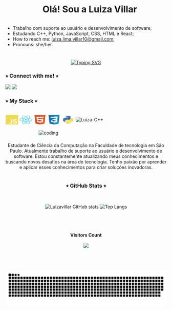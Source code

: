 <div id="user-content-toc">
  <ul align="center">
    <summary><h1 style="display: inline-block">Olá! Sou a Luiza Villar</h1></summary>
</div>

- Trabalho com suporte ao usuário e desenvolvimento de software;
- Estudando C++, Python, JavaScript, CSS, HTML e React;
- How to reach me: luiza.lima.villar10@gmail.com;
- Pronouns: she/her.
  
#

<div align="center">
 <a href="https://git.io/typing-svg"><img src="https://readme-typing-svg.demolab.com?font=Fira+Code&pause=1000&color=A404F8&width=435&lines=%E2%AD%91+%E2%AD%91+%E2%9C%A6+Welcome+to+my+profile!+%E2%9C%A6+%E2%AD%91+%E2%AD%91;%E2%AD%91+%E2%AD%91+%E2%9C%A6+Bem-vindos+ao+meu+perfil!+%E2%9C%A6+%E2%AD%91+%E2%AD%91" alt="Typing SVG" /></a>
</div>

<h3 align="left">⭑ Connect with me! ⭑</h3> 
<div> 
  <a href="https://instagram.com/digital_developer37" target="_blank"><img src="https://img.shields.io/badge/-Instagram-%23E4405F?style=for-the-badge&logo=instagram&logoColor=white" target="_blank"></a>
  <a href="https://www.linkedin.com/in/Luiza Villar" target="_blank"><img src="https://img.shields.io/badge/-LinkedIn-%230077B5?style=for-the-badge&logo=linkedin&logoColor=white" target="_blank"></a> 
</div>

<h3 align="left">⭑ My Stack ⭑</h3>
<div style="display: inline_block"><br>
  <img align="center" alt="Luiza-Js" height="30" width="40" src="https://raw.githubusercontent.com/devicons/devicon/master/icons/javascript/javascript-plain.svg">
  <img align="center" alt="Luiza-React" height="30" width="40" src="https://raw.githubusercontent.com/devicons/devicon/master/icons/react/react-original.svg">
  <img align="center" alt="Luiza-HTML" height="30" width="40" src="https://raw.githubusercontent.com/devicons/devicon/master/icons/html5/html5-original.svg">
  <img align="center" alt="Luiza-CSS" height="30" width="40" src="https://raw.githubusercontent.com/devicons/devicon/master/icons/css3/css3-original.svg">
  <img align="center" alt="Luiza-Python" height="30" width="40" src="https://raw.githubusercontent.com/devicons/devicon/master/icons/python/python-original.svg">
  <img align="center" alt="Luiza-C++" height="30" width="40" src="https://cdn.jsdelivr.net/gh/devicons/devicon@latest/icons/cplusplus/cplusplus-original.svg">   
</div>
<br>

<img align="right" alt="coding" width="400" src="https://github.com/user-attachments/assets/d2e00a34-5ac6-430b-8292-23f9a40fa5ed.gif">

 #

 <p align="center">Estudante de Ciência da Computação na Faculdade de tecnologia em São Paulo. Atualmente trabalho de suporte ao usuário e desenvolvimento de software.
Estou constantemente atualizando meus conhecimentos e buscando novos desafios na área de tecnologia. Tenho paixão por aprender e aplicar esses conhecimentos para criar soluções inovadoras.

#

<div style="text-align: center;" align="center">
 <h3 align="center">⭑ GitHub Stats ⭑</h3>
   <br>
  
![Luizavillar GitHub stats](https://github-readme-stats.vercel.app/api?username=luizavillar&show_icons=true&theme=midnight-purple)
![Top Langs](https://github-readme-stats.vercel.app/api/top-langs/?username=luizavillar&layout=compact&theme=midnight-purple)

#

<div align="center">
<br><p align="centre"><b>Visitors Count</b></p>  
<p align="center"><img align="center" src="https://profile-counter.glitch.me/{LuizaVillar}/count.svg" /></p> 
<br></div>

#
<picture align="center">
  <source media="(prefers-color-scheme: dark)" srcset="https://raw.githubusercontent.com/mari4souza/mari4souza/output/github-contribution-grid-snake-dark.svg">
  <source media="(prefers-color-scheme: light)" srcset="https://raw.githubusercontent.com/mari4souza/mari4souza/output/github-contribution-grid-snake-dark.svg">
  <img align="center" alt="github contribution grid snake animation" src="https://raw.githubusercontent.com/mari4souza/mari4souza/output/github-contribution-grid-snake.svg">
</picture>


